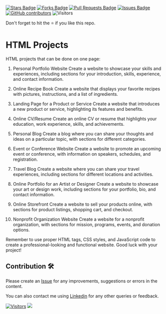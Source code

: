 <a href="https://github.com/drshahizan/learn-php/stargazers"><img src="https://img.shields.io/github/stars/drshahizan/learn-php" alt="Stars Badge"/></a>
<a href="https://github.com/drshahizan/learn-php/network/members"><img src="https://img.shields.io/github/forks/drshahizan/learn-php" alt="Forks Badge"/></a>
<a href="https://github.com/drshahizan/learn-php/pulls"><img src="https://img.shields.io/github/issues-pr/drshahizan/learn-php" alt="Pull Requests Badge"/></a>
<a href="https://github.com/drshahizan/learn-php/issues"><img src="https://img.shields.io/github/issues/drshahizan/learn-php" alt="Issues Badge"/></a>
<a href="https://github.com/drshahizan/learn-php/graphs/contributors"><img alt="GitHub contributors" src="https://img.shields.io/github/contributors/drshahizan/learn-php?color=2b9348"></a>
![Visitors](https://api.visitorbadge.io/api/visitors?path=https%3A%2F%2Fgithub.com%2Fdrshahizan%2Flearn-php&labelColor=%23d9e3f0&countColor=%23697689&style=flat)

Don't forget to hit the :star: if you like this repo.

# HTML Projects
HTML projects that can be done on one page:

1. Personal Portfolio Website
Create a website to showcase your skills and experiences, including sections for your introduction, skills, experience, and contact information.

2. Online Recipe Book
Create a website that displays your favorite recipes with pictures, instructions, and a list of ingredients.

3. Landing Page for a Product or Service
Create a website that introduces a new product or service, highlighting its features and benefits.

4. Online CV/Resume
Create an online CV or resume that highlights your education, work experience, skills, and achievements.

5. Personal Blog
Create a blog where you can share your thoughts and ideas on a particular topic, with sections for different categories.

6. Event or Conference Website
Create a website to promote an upcoming event or conference, with information on speakers, schedules, and registration.

7. Travel Blog
Create a website where you can share your travel experiences, including sections for different locations and activities.

8. Online Portfolio for an Artist or Designer
Create a website to showcase your art or design work, including sections for your portfolio, bio, and contact information.

9. Online Storefront
Create a website to sell your products online, with sections for product listings, shopping cart, and checkout.

10. Nonprofit Organization Website
Create a website for a nonprofit organization, with sections for mission, programs, events, and donation options.

Remember to use proper HTML tags, CSS styles, and JavaScript code to create a professional-looking and functional website. Good luck with your project!

## Contribution 🛠️
Please create an [Issue](https://github.com/drshahizan/learn-php/issues) for any improvements, suggestions or errors in the content.

You can also contact me using [Linkedin](https://www.linkedin.com/in/drshahizan/) for any other queries or feedback.

[![Visitors](https://api.visitorbadge.io/api/visitors?path=https%3A%2F%2Fgithub.com%2Fdrshahizan&labelColor=%23697689&countColor=%23555555&style=plastic)](https://visitorbadge.io/status?path=https%3A%2F%2Fgithub.com%2Fdrshahizan)
![](https://hit.yhype.me/github/profile?user_id=81284918)

